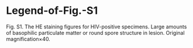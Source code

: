 # Legend-of-Fig.-S1
Fig. S1. The HE staining figures for HIV-positive specimens. Large amounts of basophilic particulate matter or round spore structure in lesion. Original magnification×40.
